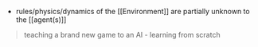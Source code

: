 - rules/physics/dynamics of the [[Environment]] are partially unknown to the [[agent(s)]]

>teaching a brand new game to an AI - learning from scratch